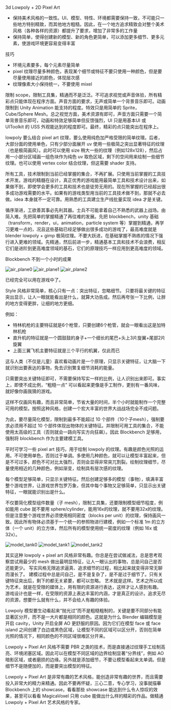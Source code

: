 3d Lowpoly + 2D Pixel Art

- 保持美术风格的一致性。UI、模型、特性、环境都需要保持一致，不可能只一些地方特别精致，而其他地方粗糙。因此，在一个地方追求精致会对整个美术风格（各种各样的资源）都提升了要求，增加了非常多的工作量
- 保持简单，使得创建新的模型、新的角色更简单，可以添加更多细节、更多元素，使游戏环境更容易变得丰富

技巧

- 环境元素要多，每个元素尽量简单
- pixel 纹理尽量多种颜色，表现某个细节或特征不要只使用一种颜色，但是要尽量使用接近的颜色，体现层次感
- 纹理像素大小保持统一，不要使用 mixel

限制 scope，限制工具集，精通而不是泛泛。不可追求视觉或声音体验，所有精彩点只能体现在程序方面。声音方面的要求，无声或简单一个背景音乐即可。动画限制到 Unity Animation 能支持的程度。特效只是用简单的 Sprite，Cube/Sphere Mesh。总之视觉方面，美术资源有即可，声音方面只需要一个简单背景音乐即可，动画和特效足够简单但反馈强烈，UI 只是用基本UI 或 UIToolkit 的 USS 外观能达到的程度即可。最终，精彩的点只能突出在程序上。

lowpoly 要么结合 pixel art 纹理，要么使用纯色加严格受限的简单纹理。后者，大部分面的使用单色，只有少部分面展开 uv 使用一些极简之突出显著特征的纹理（也是极简画风）。此时可以使用 size 稍大一些的纹理（例如128x128），然后占用一小部分区域画一组色块作为纯色 uv 取色区域，剩下的空间用来绘制一些细节纹理。也可以使用 vertex color 结合纹理，但这需要 shader 支持。

所有工具，技术限制到当前已经掌握的集合，不再扩展。只使用当前掌握的工具技术开发。游戏的精髓在设计，真正优秀的游戏能用最简单工具和技术设计出来，如果做不到，即使学会更多的工具和技术也是徒劳无用的。现在所掌握的已经超出很多成功游戏需要的水平。如果有的游戏类型用当前的工具技术做不到，那就不必去做。idea 本身就不一定可靠。用熟悉的工具建立生产线批量实现 idea 才是关键。

循序渐进，工欲善其事必先利其器。士兵不可能拿着自己不熟悉的武器上战场。由简入难。先把简单的掌握精通了再往难的发展。先把 blockbench，unity 基础（transform，render，ui，animation，particle system 等）掌握到精通，再学习更难一点的，况且这些基础已经足够做出很多成功的游戏了，最高难度就是 blender lowpoly + gimp 极简纹理。不要大跃进，在基础掌握不熟练的情况下强行进入更难的领域。先精通，然后前进一步，精通基本工具和技术不会浪费，相反它们是进阶到更高难度领域的基石，它们的原理技巧一样应用到更高难度的领域。

Blockbench 不到一个小时的成果

![air_plane0](model_air_plane.png)
![air_plane1](model_air_plane1.png)
![air_plane2](model_air_plane2.png)

已经完全可以用在游戏中了。

Style 风格非常简单，核心只有一点：突出特征，忽略细节。
只要将最关键的特征突出显示，让人一眼就能看出是什么，就算大功告成。然后再夸张一下比例，让胖的地方变得更胖，让细的地方更细。

例如：

- 特林机枪的主要特征就是6个枪管，只要创建6个枪管，就会一眼看出这是加特林机枪
- 直升机的特征就是一个圆鼓鼓的身子+一个细长的尾巴+头上3片旋翼+尾部2片旋翼
- 上面三翼飞机主要特征就是三个平行的机翼，仅此而已

这与人类（不仅是儿童）喜欢看动画片是一个原理，只显示关键特征，让大脑一下就识别出要表达的事物，免去识别繁复细节消耗的能量。

只需要突出关键特征即可，不需要保持写实一样的比例，让人识别出来即可。事实上，即使不成比例，“粗糙一点” 可以看起来更像是手工制作，更别有一番风味，就好像你画我猜的游戏。

这样不仅画风有趣，而且非常简单，节省大量的时间，半个小时就能制作一个完整可用的模型。按照这种风格，创建一个宏大丰富的世界大战战场完全不成问题。

为此，要尽量简化模型，限制到最多不能超过 10 个部件（10个子mesh），强制要求必须用不超过 10 个部件体现出物体的关键特征。并限制可用工具的集合，不能使用太高级的工具（否则就会一路向写实方向狂飙）。因此 Blockbench 足够用，强制将 blockbench 作为主要建模工具。

平时可学习一些 pixel art 技巧，用于绘制 lowpoly 的纹理。有趣是颜色光照的运用。不可使用单色，否则过于单调。多使用几种颜色，就可以让模型丰富起来，但是不可过多，颜色不可对比太强烈，否则会显得非常突兀割裂。绘制纹理细节，尽量使用相近的几种颜色，例如渐变，绘制具有层次感的纹理。

每个模型足够简单，只显示关键特征。然后创建足够多的模型（事物），填满丰富整个游戏世界，让游戏世界包罗万象，但其中每个事物又足够简单，只显示出关键特征，一眼就能识别出是什么。

不仅要简化模型组件数量（子 mesh），限制工具集，还要限制模型细节程度，例如能用 cube 就不要用 sphere/cylinder，能用16x的纹理，就不要用32x的纹理。但是注意整个游戏世界必须使用相同密度（blocks per unit）的纹理，保持画风一致。因此所有物体必须基于一个统一的参照物进行建模，例如一个标准 1m 的立方体（一个 unit）的立方体，然后所有的模型使用统一密度的纹理（例如 16x 或 32x）。

![model_tank0](model_tank0.png)
![model_tank1](model_tank1.png)
![model_tank2](model_tank2.png)

其实这种 lowpoly + pixel art 风格非常有趣。你总是在尝试做减法，总是思考观察尝试用最少的 mesh 做出最明显特征，让人一眼认出的事物，总是问自己是否还能更少。
写实风格无限追求逼真、追求细节的过程，相比起来就变得非常无聊而漫长了。
建模过程中总是问自己，是不是复杂了，是不是过于细节了。只有关键特征突出后，剩下的都无关紧要，都可以忽略。
艺术就是这样。艺术之所以成为艺术，就是在受限的媒体上，用有限的资源进行表达，这样才让人感到有趣。
游戏设计也是一样，在受限的资源上表达丰富的内涵，才是真正的设计。追求无尽的资源，想要什么就有什么，并不会给人有趣的体验。

Lowpoly 模型要生动看起来“抛光过”而不是粗糙粗制的，关键是要不同部分有能显著区分开，而不是一大片都是相同的颜色。这就是为什么 Blender 编辑模型是开启 cavity，Unity 开启全屏 AO 更舒服的原因。因为它们在模型 face 或 face island 之间创建了白边或黑色区域，让模型不同的区域可以区分开，否则在简单光照的情况下，相同颜色的不同区域很难区分开来。

Lowpoly + Pixel Art 风格不需要 PBR 之类的技术，而是直接通过纹理手工绘制高亮、环境闭塞区域。因此可以在模型不同区域的边界绘制显著“分界线”，例如 AO 暗影区域，或者磨损的边缘。另外就是添加细节，不要让模型看起来太单调。但是细节不是随便加的，而是要突出模型的特征。

Lowpoly + Pixel Art 是非常有趣的艺术风格，能创造非常有趣的世界，而且需要投入非常大的精力来精通。因此不要再怀疑，三心二意，专心学习，没事就描摹 Blockbench 上的 showcase，看看那些 showcase 能达到什么令人惊叹的效果，甚至可以看看 MagicaVoxel 只用 cube 能做出什么样的精彩的作品。做精通 Lowpoly + Pixel Art 艺术风格的专家。
